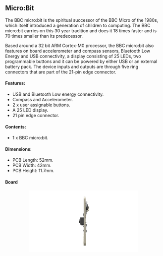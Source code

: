 ## Micro:Bit

The BBC micro:bit is the spiritual successor of the BBC Micro of the 1980s, which itself introduced a generation of children to computing. The BBC micro:bit carries on this 30 year tradition and does it 18 times faster and is 70 times smaller than its predecessor.

Based around a 32 bit ARM Cortex-M0 processor, the BBC micro:bit also features on board accelerometer and compass sensors, Bluetooth Low Energy and USB connectivity, a display consisting of 25 LEDs, two programmable buttons and it can be powered by either USB or an external battery pack. The device inputs and outputs are through five ring connectors that are part of the 21-pin edge connector.

#### Features:

- USB and Bluetooth Low energy connectivity.
- Compass and Accelerometer.
- 2 x user assignable buttons.
- A 25 LED display.
- 21 pin edge connector.

#### Contents:

- 1 x BBC micro:bit.

#### Dimensions:

- PCB Length: 52mm.
- PCB Width: 42mm.
- PCB Height: 11.7mm.

#### Board

<p align="center">
<img src="bbc_micobit_v2.gif" width="70%"></p>


